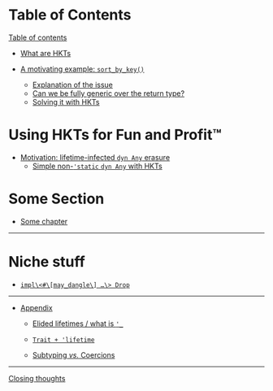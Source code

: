 # Table of Contents

[Table of contents](README.md)

- [What are HKTs](what-are-hkts.md)

- [A motivating example: `sort_by_key()`](motivating-example.md)
  - [Explanation of the issue](explain-sort-by-lifetimes.md)
  - [Can we be fully generic over the return type?](generic-output-sort-by-lifetimes.md)
  - [Solving it with HKTs](hkts-sort-by-lifetimes.md)

# Using HKTs for Fun and Profit™

- [Motivation: lifetime-infected `dyn Any` erasure](lifetime-any.md)
    - [Simple non-`'static` `dyn Any` with HKTs](lifetime-any-hkt.md)

# Some Section

- [Some chapter]()

___


# Niche stuff

- [`impl\<#\[may_dangle\] …\> Drop`]()

___

- [Appendix]()

    - [Elided lifetimes / what is `'_`]()

    - [`Trait + 'lifetime`]()

    - [Subtyping _vs._ Coercions]()
___

[Closing thoughts]()
